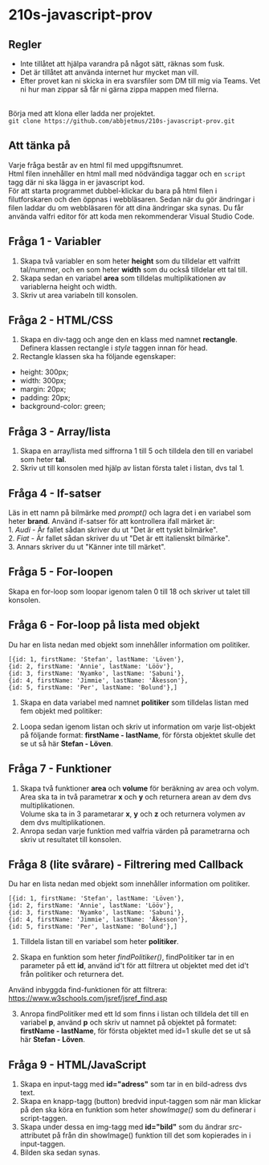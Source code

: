 # 210s-javascript-prov
## Regler
* Inte tillåtet att hjälpa varandra på något sätt, räknas som fusk.
* Det är tillåtet att använda internet hur mycket man vill.
* Efter provet kan ni skicka in era svarsfiler som DM till mig via Teams.
Vet ni hur man zippar så får ni gärna zippa mappen med filerna.<br><br>

Börja med att klona eller ladda ner projektet.
<br>
`git clone https://github.com/abbjetmus/210s-javascript-prov.git`
<br>
## Att tänka på

Varje fråga består av en html fil med uppgiftsnumret.<br>
Html filen innehåller en html mall med nödvändiga taggar och en ```script``` tagg där ni ska lägga in er javascript kod.<br>
För att starta programmet dubbel-klickar du bara på html filen i filutforskaren och den öppnas i webbläsaren. Sedan när du gör ändringar i filen laddar du om webbläsaren för att dina ändringar ska synas.
Du får använda valfri editor för att koda men rekommenderar Visual Studio Code.

## Fråga 1 - Variabler
1. Skapa två variabler en som heter <b>height</b> som du tilldelar ett valfritt tal/nummer, och en som heter <b>width</b> som du också tilldelar ett tal till.
2. Skapa sedan en variabel <b>area</b> som tilldelas multiplikationen av variablerna height och width.<br>
3. Skriv ut area variabeln till konsolen.

## Fråga 2 - HTML/CSS
1. Skapa en div-tagg och ange den en klass med namnet **rectangle**. Definera klassen rectangle i *style* taggen innan för head.
2. Rectangle klassen ska ha följande egenskaper:
* height: 300px;
* width: 300px;
* margin: 20px;
* padding: 20px;
* background-color: green;

## Fråga 3 - Array/lista
1. Skapa en array/lista med siffrorna 1 till 5 och tilldela den till en variabel som heter **tal**.
2. Skriv ut till konsolen med hjälp av listan första talet i listan, dvs tal 1.

## Fråga 4 - If-satser
Läs in ett namn på bilmärke med <i>prompt()</i> och lagra det i en variabel som heter <b>brand</b>.
Använd if-satser för att kontrollera ifall märket är:<br> 1. <i>Audi</i> - Är fallet sådan skriver du ut "Det är ett tyskt bilmärke".<br>
2. <i>Fiat</i> - Är fallet sådan skriver du ut "Det är ett italienskt bilmärke".<br>
3. Annars skriver du ut "Känner inte till märket".


## Fråga 5 - For-loopen
 
Skapa en for-loop som loopar igenom talen 0 till 18 och skriver ut talet till konsolen.


## Fråga 6 - For-loop på lista med objekt

Du har en lista nedan med objekt som innehåller information om politiker.

```
[{id: 1, firstName: 'Stefan', lastName: 'Löven'},
{id: 2, firstName: 'Annie', lastName: 'Lööv'},
{id: 3, firstName: 'Nyamko', lastName: 'Sabuni'},
{id: 4, firstName: 'Jimmie', lastName: 'Åkesson'},
{id: 5, firstName: 'Per', lastName: 'Bolund'},]
```
1. Skapa en data variabel med namnet **politiker** som tilldelas listan med fem objekt med politiker:

2. Loopa sedan igenom listan och skriv ut information om varje list-objekt på följande format:
**firstName - lastName**, för första objektet skulle det se ut så här **Stefan - Löven**.

## Fråga 7 - Funktioner
1. Skapa två funktioner **area** och **volume** för beräkning av area och volym. Area ska ta in två parametrar **x** och **y** och returnera arean av dem dvs multiplikationen. <br>Volume ska ta in 3 parametarar **x**, **y** och **z** och returnera volymen av dem dvs multiplikationen.
2. Anropa sedan varje funktion med valfria värden på parametrarna och skriv ut resultatet till konsolen.


## Fråga 8 (lite svårare) - Filtrering med Callback
Du har en lista nedan med objekt som innehåller information om politiker.

```
[{id: 1, firstName: 'Stefan', lastName: 'Löven'},
{id: 2, firstName: 'Annie', lastName: 'Lööv'},
{id: 3, firstName: 'Nyamko', lastName: 'Sabuni'},
{id: 4, firstName: 'Jimmie', lastName: 'Åkesson'},
{id: 5, firstName: 'Per', lastName: 'Bolund'},]
```
1. Tilldela listan till en variabel som heter **politiker**.

2. Skapa en funktion som heter *findPolitiker()*, findPolitiker tar in en parameter på ett **id**,
använd id't för att filtrera ut objektet med det id't från politiker och returnera det.

Använd inbyggda find-funktionen för att filtrera: <https://www.w3schools.com/jsref/jsref_find.asp>

3. Anropa findPolitiker med ett Id som finns i listan och tilldela det till en variabel **p**, använd **p** och skriv ut namnet på objektet på formatet: 
**firstName - lastName**, för första objektet med id=1 skulle det se ut så här **Stefan - Löven**.


## Fråga 9 - HTML/JavaScript 
1. Skapa en input-tagg med **id="adress"** som tar in en bild-adress dvs text.
2. Skapa en knapp-tagg (button) bredvid input-taggen som när man klickar på den ska köra en funktion som heter *showImage()* som du definerar i script-taggen.
3. Skapa under dessa en img-tagg med **id="bild"** som du ändrar *src*-attributet på från din showImage() funktion till det som kopierades in i input-taggen.
4. Bilden ska sedan synas.
